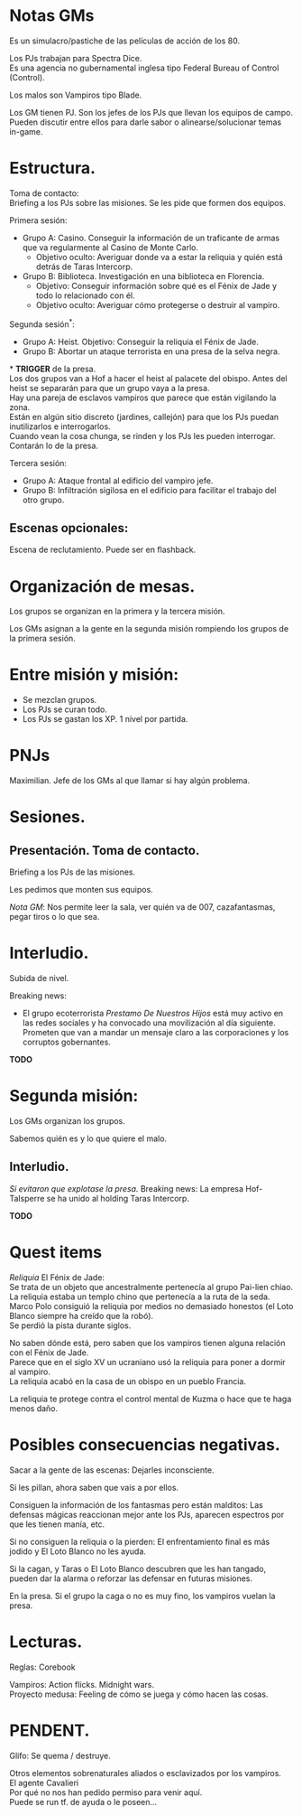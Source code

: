 # Notas GMs  
  
Es un simulacro/pastiche de las películas de acción de los 80.  
  
Los PJs trabajan para Spectra Dice.  
Es una agencia no gubernamental inglesa tipo Federal Bureau of Control (Control).  
  
Los malos son Vampiros tipo Blade.   
  
Los GM tienen PJ. Son los jefes de los PJs que llevan los equipos de campo.  
Pueden discutir entre ellos para darle sabor o alinearse/solucionar temas in-game.  
  
  
  
# Estructura.  
  
Toma de contacto:  
Briefing a los PJs sobre las misiones. Se les pide que formen dos equipos.  
  
  
Primera sesión:  
 - Grupo A: Casino. Conseguir la información de un traficante de armas que va regularmente al Casino de Monte Carlo.
    - Objetivo oculto: Averiguar donde va a estar la reliquia y quién está detrás de Taras Intercorp.
 - Grupo B: Biblioteca. Investigación en una biblioteca en Florencia.
    - Objetivo: Conseguir información sobre qué es el Fénix de Jade y todo lo relacionado con él.
    - Objetivo oculto: Averiguar cómo protegerse o destruir al vampiro.
  
Segunda sesión<sup>\*</sup>:
 - Grupo A: Heist. Objetivo: Conseguir la reliquia el Fénix de Jade.  
 - Grupo B: Abortar un ataque terrorista en una presa de la selva negra.  

\* **TRIGGER** de la presa.  
    Los dos grupos van a Hof a hacer el heist al palacete del obispo. Antes del heist se separarán para que un grupo vaya a la presa.  
    Hay una pareja de esclavos vampiros que parece que están vigilando la zona.  
    Están en algún sitio discreto (jardines, callejón) para que los PJs puedan inutilizarlos e interrogarlos.  
    Cuando vean la cosa chunga, se rinden y los PJs les pueden interrogar. Contarán lo de la presa.  
  

Tercera sesión:  
 - Grupo A: Ataque frontal al edificio del vampiro jefe.  
 - Grupo B: Infiltración sigilosa en el edificio para facilitar el trabajo del otro grupo.  
  

## Escenas opcionales:  
Escena de reclutamiento. Puede ser en flashback.  
  

# Organización de mesas.  
  
Los grupos se organizan en la primera y la tercera misión.  
  
Los GMs asignan a la gente en la segunda misión rompiendo los grupos de la primera sesión.  
  
# Entre misión y misión:  
 - Se mezclan grupos.  
 - Los PJs se curan todo.  
 - Los PJs se gastan los XP. 1 nivel por partida.  
  



  
  
# PNJs  
Maximilian. Jefe de los GMs al que llamar si hay algún problema.  
  
  
  
  
# Sesiones.  
  
## Presentación. Toma de contacto.  
  
Briefing a los PJs de las misiones.  
  
Les pedimos que monten sus equipos.  
  
*Nota GM*: Nos permite leer la sala, ver quién va de 007, cazafantasmas, pegar tiros o lo que sea.  
  
  
  
Interludio.  
====  
Subida de nivel.  
  
Breaking news:  
 - El grupo ecoterrorista _Prestamo De Nuestros Hijos_ está muy activo en las redes sociales y ha convocado una movilización al día siguiente. Prometen que van a mandar un mensaje claro a las corporaciones y los corruptos gobernantes.  
  
  
**TODO**  
  
Segunda misión:  
====  
  
Los GMs organizan los grupos.  
  
Sabemos quién es y lo que quiere el malo.  
  
  
  
  
## Interludio.  
  
*Si evitaron que explotase la presa.* Breaking news: La empresa Hof-Talsperre se ha unido al holding Taras Intercorp.  
  
**TODO**  
  
  
  
# Quest items  
*Reliquia* El Fénix de Jade:   
Se trata de un objeto que ancestralmente pertenecía al grupo Pai-lien chiao.  
La reliquia estaba un templo chino que pertenecía a la ruta de la seda.  
Marco Polo consiguió la reliquia por medios no demasiado honestos (el Loto Blanco siempre ha creído que la robó).  
Se perdió la pista durante siglos.  
  
No saben dónde está, pero saben que los vampiros tienen alguna relación con el Fénix de Jade.  
Parece que en el siglo XV un ucraniano usó la reliquia para poner a dormir al vampiro.  
La reliquia acabó en la casa de un obispo en un pueblo Francia.  
  
La reliquia te protege contra el control mental de Kuzma o hace que te haga menos daño.  
  
  
# Posibles consecuencias negativas.  
  
Sacar a la gente de las escenas: Dejarles inconsciente.  
  
Si les pillan, ahora saben que vais a por ellos.  
  
Consiguen la información de los fantasmas pero están malditos: Las defensas mágicas reaccionan mejor ante los PJs, aparecen espectros por que les tienen manía, etc.  
  
Si no consiguen la reliquia o la pierden: El enfrentamiento final es más jodido y El Loto Blanco no les ayuda.  
  
Si la cagan, y Taras o El Loto Blanco descubren que les han tangado, pueden dar la alarma o reforzar las defensar en futuras misiones.  
  
En la presa. Si el grupo la caga o no es muy fino, los vampiros vuelan la presa.  
  
  
  
# Lecturas.  
Reglas: Corebook  
  
Vampiros: Action flicks. Midnight wars.  
Proyecto medusa: Feeling de cómo se juega y cómo hacen las cosas.  
  
  
  
# PENDENT.  
Glifo: Se quema / destruye.  
  
  
  
Otros elementos sobrenaturales aliados o esclavizados por los vampiros.  
El agente Cavalieri  
    Por qué no nos han pedido permiso para venir aquí.  
    Puede se run tf. de ayuda o le poseen...  
